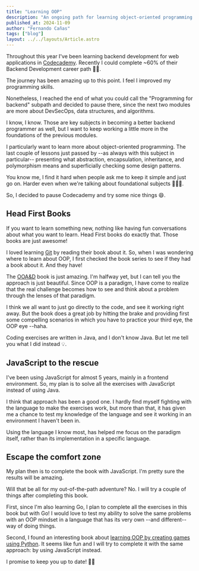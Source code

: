 ```yaml
---
title: "Learning OOP"
description: "An ongoing path for learning object-oriented programming."
published_at: 2024-11-09
author: "Fernando Cañas"
tags: ["blog"]
layout: ../../layouts/Article.astro
---
```


Throughout this year I've been learning backend development for web applications in [Codecademy](https://www.codecademy.com/). Recently I could complete ~60% of their Backend Development career path 💪🏻.

The journey has been amazing up to this point. I feel I improved my programming skills.

Nonetheless, I reached the end of what you could call the "Programming for backend" subpath and decided to pause there, since the next two modules are more about DevSecOps, data structures, and algorithms.

I know, I know. Those are key subjects in becoming a better backend programmer as well, but I want to keep working a little more in the foundations of the previous modules.

I particularly want to learn more about object-oriented programming. The last couple of lessons just passed by --as always with this subject in particular-- presenting what abstraction, encapsulation, inheritance, and polymorphism means and superficially checking some design patterns.

You know me, I find it hard when people ask me to keep it simple and just go on. Harder even when we're talking about foundational subjects 🤷🏻‍♂️.

So, I decided to pause Codecademy and try some nice things 😄.

## Head First Books

If you want to learn something new, nothing like having fun conversations about what you want to learn. Head First books do exactly that. Those books are just awesome!

I loved learning [Git](https://www.amazon.com/Head-First-Git-Learners-Understanding/dp/1492092517/) by reading their book about it. So, when I was wondering where to learn about OOP, I first checked the book series to see if they had a book about it. And they have!

The [OOA&D](https://www.amazon.com/Head-First-Object-Oriented-Analysis-Design/dp/0596008678/) book is just amazing. I'm halfway yet, but I can tell you the approach is just beautiful. Since OOP is a paradigm, I have come to realize that the real challenge becomes how to see and think about a problem through the lenses of that paradigm.

I think we all want to just go directly to the code, and see it working right away. But the book does a great job by hitting the brake and providing first some compelling scenarios in which you have to practice your third eye, the OOP eye --haha.

Coding exercises are written in Java, and I don't know Java. But let me tell you what I did instead 💡.

## JavaScript to the rescue

I've been using JavaScript for almost 5 years, mainly in a frontend environment. So, my plan is to solve all the exercises with JavaScript instead of using Java.

I think that approach has been a good one. I hardly find myself fighting with the language to make the exercises work, but more than that, it has given me a chance to test my knowledge of the language and see it working in an environment I haven't been in.

Using the language I know most, has helped me focus on the paradigm itself, rather than its implementation in a specific language.

## Escape the comfort zone

My plan then is to complete the book with JavaScript. I'm pretty sure the results will be amazing.

Will that be all for my out-of-the-path adventure? No. I will try a couple of things after completing this book.

First, since I'm also learning Go, I plan to complete all the exercises in this book but with Go! I would love to test my ability to solve the same problems with an OOP mindset in a language that has its very own --and different-- way of doing things.

Second, I found an interesting book about [learning OOP by creating games using Python](https://www.amazon.com/Object-Oriented-Python-Master-Building-Games/dp/1718502060/). It seems like fun and I will try to complete it with the same approach: by using JavaScript instead.

I promise to keep you up to date! 🍻🍻
